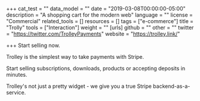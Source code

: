 +++
cat_test = ""
data_model = ""
date = "2019-03-08T00:00:00-05:00"
description = "A shopping cart for the modern web"
language = ""
license = "Commercial"
related_tools = []
resources = []
tags = ["e-commerce"]
title = "Trolly"
tools = ["Interaction"]
weight = ""
[urls]
github = ""
other = ""
twitter = "https://twitter.com/TrolleyPayments"
website = "https://trolley.link/"

+++
Start selling now.

Trolley is the simplest way to take payments with Stripe.

Start selling subscriptions, downloads, products or accepting deposits in minutes.

Trolley's not just a pretty widget - we give you a true Stripe backend-as-a-service.